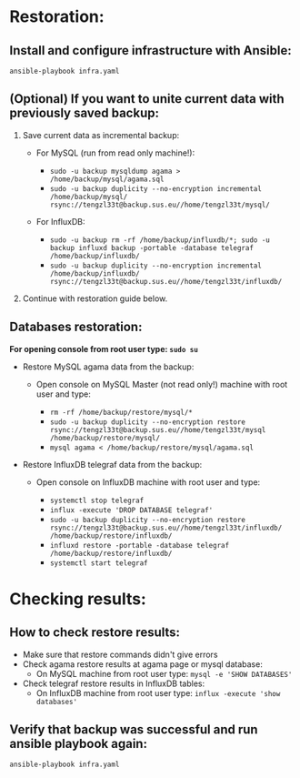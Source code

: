 # Restoration:
## Install and configure infrastructure with Ansible:

```ansible-playbook infra.yaml```

## (Optional) If you want to unite current data with previously saved backup:

1. Save current data as incremental backup:
    * For MySQL (run from read only machine!): 
        * ```sudo -u backup mysqldump agama > /home/backup/mysql/agama.sql```
        * ```sudo -u backup duplicity --no-encryption incremental /home/backup/mysql/ rsync://tengzl33t@backup.sus.eu//home/tengzl33t/mysql/```

    * For InfluxDB: 
        * ```sudo -u backup rm -rf /home/backup/influxdb/*; sudo -u backup influxd backup -portable -database telegraf /home/backup/influxdb/```
        * ```sudo -u backup duplicity --no-encryption incremental /home/backup/influxdb/ rsync://tengzl33t@backup.sus.eu//home/tengzl33t/influxdb/```

2. Continue with restoration guide below.

## Databases restoration:

**For opening console from root user type:
```sudo su```**

* Restore MySQL agama data from the backup:
    * Open console on MySQL Master (not read only!) machine with root user and type:

        * ```rm -rf /home/backup/restore/mysql/*```
        * ```sudo -u backup duplicity --no-encryption restore rsync://tengzl33t@backup.sus.eu//home/tengzl33t/mysql /home/backup/restore/mysql/```
        * ```mysql agama < /home/backup/restore/mysql/agama.sql```

* Restore InfluxDB telegraf data from the backup:

    * Open console on InfluxDB machine with root user and type:

        * ```systemctl stop telegraf```
        * ```influx -execute 'DROP DATABASE telegraf'```
        * ```sudo -u backup duplicity --no-encryption restore rsync://tengzl33t@backup.sus.eu//home/tengzl33t/influxdb/ /home/backup/restore/influxdb/```
        * ```influxd restore -portable -database telegraf /home/backup/restore/influxdb/```
        * ```systemctl start telegraf```

# Checking results:
## How to check restore results:

* Make sure that restore commands didn't give errors
* Check agama restore results at agama page or mysql database:
    * On MySQL machine from root user type: ```mysql -e 'SHOW DATABASES'```
* Check telegraf restore results in InfluxDB tables:
    * On InfluxDB machine from root user type: ```influx -execute 'show databases'``` 

## Verify that backup was successful and run ansible playbook again:

```ansible-playbook infra.yaml```
